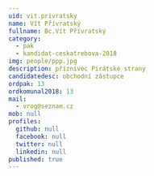 ```yaml
---
uid: vit.privratsky
name: Vít Přívratský
fullname: Bc.Vít Přívratský
category:
  - pak
  - kandidat-ceskatrebova-2018
img: people/ppp.jpg
description: příznivec Pirátské strany
candidatedesc: obchodní zástupce
ordpak: 13
ordkomunal2018: 13
mail:
  - vrog@seznam.cz
mob: null
profiles:
  github: null
  facebook: null
  twitter: null
  linkedin: null
published: true
---
```

